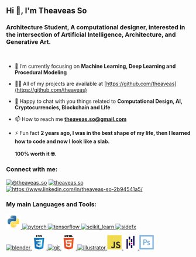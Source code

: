 <h2 align="left">Hi 🤖, I'm Theaveas So</h2>
<h3 align="left">Architecture Student, A computational designer, interested in the intersection of Artificial Intelligence, Architecture, and Generative Art.</h3>
<br>

- 🌱 I’m currently focusing on **Machine Learning, Deep Learning and Procedural Modeling**

- 👨‍💻 All of my projects are available at [https://github.com/theaveas](https://github.com/theaveas)

- 💬 Happy to chat with you things related to **Computational Design, AI, Cryptocurrencies, Blockchain and Life**

- 📫 How to reach me **theaveas.so@gmail.com**

- ⚡ Fun fact **2 years ago, I was in the best shape of my life, then I learned how to code and now I look like a slab. <br>
  <br>
  100% worth it 🤓.**

<h3 align="left">Connect with me:</h3>
<p align="left">
<twiter>
<a href="https://twitter.com/@theaveas_so" target="blank"><img align="center" src="https://raw.githubusercontent.com/rahuldkjain/github-profile-readme-generator/master/src/images/icons/Social/twitter.svg" alt="@theaveas_so" height="30" width="40" /></a>
<instagram>
<a href="https://instagram.com/theaveas.so" target="blank"><img align="center" src="https://raw.githubusercontent.com/rahuldkjain/github-profile-readme-generator/master/src/images/icons/Social/instagram.svg" alt="theaveas.so" height="30" width="40" /></a>
<linkedin>
<a href="https://linkedin.com/in/https://www.linkedin.com/in/theaveas-so-2b94541a5/" target="blank"><img align="center" src="https://raw.githubusercontent.com/rahuldkjain/github-profile-readme-generator/master/src/images/icons/Social/linked-in-alt.svg" alt="https://www.linkedin.com/in/theaveas-so-2b94541a5/" height="30" width="40" /></a>
</p>

<h3 align="left">My main Languages and Tools:</h3>
<a href="https://www.python.org" target="_blank" rel="noreferrer"> <img src="https://raw.githubusercontent.com/devicons/devicon/master/icons/python/python-original.svg" alt="python" width="40" height="40"/> </a> 
<a href="https://pytorch.org/" target="_blank" rel="noreferrer"> <img src="https://www.vectorlogo.zone/logos/pytorch/pytorch-icon.svg" alt="pytorch" width="40" height="40"/> </a> 
<a href="https://www.tensorflow.org" target="_blank" rel="noreferrer"> <img src="https://www.vectorlogo.zone/logos/tensorflow/tensorflow-icon.svg" alt="tensorflow" width="40" height="40"/> </a>
<a href="https://scikit-learn.org/" target="_blank" rel="noreferrer"> <img src="https://upload.wikimedia.org/wikipedia/commons/0/05/Scikit_learn_logo_small.svg" alt="scikit_learn" width="40" height="40"/> </a>
<a href="https://www.sidefx.com/" target="_blank" rel="noreferrer"> <img src="https://logovtor.com/wp-content/uploads/2020/02/houdini-logo-vector.png"  alt="sidefx" width="60" height="40"/> </a> 


 </p>
<p align="left"> 
<a href="https://www.blender.org/" target="_blank" rel="noreferrer"> <img src="https://download.blender.org/branding/community/blender_community_badge_white.svg" alt="blender" width="40" height="40"/> </a> <a href="https://www.w3schools.com/css/" target="_blank" rel="noreferrer"> <img src="https://raw.githubusercontent.com/devicons/devicon/master/icons/css3/css3-original-wordmark.svg" alt="css3" width="40" height="40"/> </a> <a href="https://git-scm.com/" target="_blank" rel="noreferrer"> <img src="https://www.vectorlogo.zone/logos/git-scm/git-scm-icon.svg" alt="git" width="40" height="40"/> </a> <a href="https://www.w3.org/html/" target="_blank" rel="noreferrer"> <img src="https://raw.githubusercontent.com/devicons/devicon/master/icons/html5/html5-original-wordmark.svg" alt="html5" width="40" height="40"/> </a> <a href="https://www.adobe.com/in/products/illustrator.html" target="_blank" rel="noreferrer"> <img src="https://www.vectorlogo.zone/logos/adobe_illustrator/adobe_illustrator-icon.svg" alt="illustrator" width="40" height="40"/> </a> <a href="https://developer.mozilla.org/en-US/docs/Web/JavaScript" target="_blank" rel="noreferrer"> <img src="https://raw.githubusercontent.com/devicons/devicon/master/icons/javascript/javascript-original.svg" alt="javascript" width="40" height="40"/> </a> <a href="https://pandas.pydata.org/" target="_blank" rel="noreferrer"> <img src="https://raw.githubusercontent.com/devicons/devicon/2ae2a900d2f041da66e950e4d48052658d850630/icons/pandas/pandas-original.svg" alt="pandas" width="40" height="40"/> </a> <a href="https://www.photoshop.com/en" target="_blank" rel="noreferrer"> <img src="https://raw.githubusercontent.com/devicons/devicon/master/icons/photoshop/photoshop-line.svg" alt="photoshop" width="40" height="40"/> </a> 

